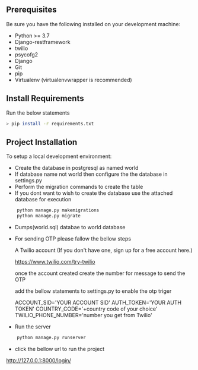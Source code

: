 

## Prerequisites

Be sure you have the following installed on your development machine:

+ Python >= 3.7
+ Django-restframework
+ twilio
+ psycofg2
+ Django
+ Git
+ pip
+ Virtualenv (virtualenvwrapper is recommended)

## Install Requirements

Run the below statements
```bash
> pip install -r requirements.txt
```

## Project Installation

To setup a local development environment:

+ Create the database in postgresql as named world
+ If database name not world then configure the the database in settings.py
+ Perform the migration commands to create the table 
+ If you dont want to wish to create the database use the attached database for execution

```bash
    python manage.py makemigrations       
    python manage.py migrate  
```
+ Dumps(world.sql) databae to world database

+ For sending OTP please fallow the bellow steps

   A Twilio account (If you don't have one, sign up for a free account here.)

   https://www.twilio.com/try-twilio

   once the account created create the number for message to send the OTP


   add the bellow statements to settings.py to enable the otp triger

    ACCOUNT_SID='YOUR ACCOUNT SID'
    AUTH_TOKEN='YOUR AUTH TOKEN'
    COUNTRY_CODE='+country code of your choice'
    TWILIO_PHONE_NUMBER='number you get from Twilio'

+ Run the server

```bash
    python manage.py runserver  
```
+ click the bellow url to run the project 

http://127.0.0.1:8000/login/

